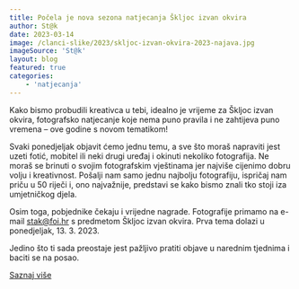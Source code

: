```yaml
---
title: Počela je nova sezona natjecanja Škljoc izvan okvira
author: St@k
date: 2023-03-14
image: /clanci-slike/2023/skljoc-izvan-okvira-2023-najava.jpg
imageSource: 'St@k'
layout: blog
featured: true
categories:
	- 'natjecanja'
---
```


Kako bismo probudili kreativca u tebi, idealno je vrijeme za Škljoc izvan okvira, fotografsko natjecanje koje nema puno pravila i ne zahtijeva puno vremena – ove godine s novom tematikom!

Svaki ponedjeljak objavit ćemo jednu temu, a sve što moraš napraviti jest uzeti fotić, mobitel ili neki drugi uređaj i okinuti nekoliko fotografija. Ne moraš se brinuti o svojim fotografskim vještinama jer najviše cijenimo dobru volju i kreativnost. Pošalji nam samo jednu najbolju fotografiju, ispričaj nam priču u 50 riječi i, ono najvažnije, predstavi se kako bismo znali tko stoji iza umjetničkog djela.

Osim toga, pobjednike čekaju i vrijedne nagrade. Fotografije primamo na e-mail stak@foi.hr s predmetom Škljoc izvan okvira. Prva tema dolazi u ponedjeljak, 13. 3. 2023.

Jedino što ti sada preostaje jest pažljivo pratiti objave u narednim tjednima i baciti se na posao.

[Saznaj više](/natjecanja/skljoc-izvan-okvira)